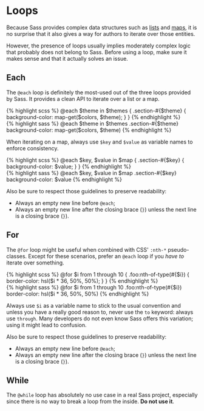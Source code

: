 # Loops

Because Sass provides complex data structures such as [lists](#lists) and [maps](#maps), it is no surprise that it also gives a way for authors to iterate over those entities.

However, the presence of loops usually implies moderately complex logic that probably does not belong to Sass. Before using a loop, make sure it makes sense and that it actually solves an issue.






## Each

The `@each` loop is definitely the most-used out of the three loops provided by Sass. It provides a clean API to iterate over a list or a map.

<div class="code-block">
  <div class="code-block__wrapper" data-syntax="scss">
{% highlight scss %}
@each $theme in $themes {
  .section-#{$theme} {
    background-color: map-get($colors, $theme);
  }
}
{% endhighlight %}
  </div>
  <div class="code-block__wrapper" data-syntax="sass">
{% highlight sass %}
@each $theme in $themes
  .section-#{$theme}
    background-color: map-get($colors, $theme)
{% endhighlight %}
  </div>
</div>

When iterating on a map, always use `$key` and `$value` as variable names to enforce consistency.

<div class="code-block">
  <div class="code-block__wrapper" data-syntax="scss">
{% highlight scss %}
@each $key, $value in $map {
  .section-#{$key} {
    background-color: $value;
  }
}
{% endhighlight %}
  </div>
  <div class="code-block__wrapper" data-syntax="sass">
{% highlight sass %}
@each $key, $value in $map
  .section-#{$key}
    background-color: $value
{% endhighlight %}
  </div>
</div>

Also be sure to respect those guidelines to preserve readability:

* Always an empty new line before `@each`;
* Always an empty new line after the closing brace (`}`) unless the next line is a closing brace (`}`).






## For

The `@for` loop might be useful when combined with CSS' `:nth-*` pseudo-classes. Except for these scenarios, prefer an `@each` loop if you *have to* iterate over something.

<div class="code-block">
  <div class="code-block__wrapper" data-syntax="scss">
{% highlight scss %}
@for $i from 1 through 10 {
  .foo:nth-of-type(#{$i}) {
    border-color: hsl($i * 36, 50%, 50%);
  }
}
{% endhighlight %}
  </div>
  <div class="code-block__wrapper" data-syntax="sass">
{% highlight sass %}
@for $i from 1 through 10
  .foo:nth-of-type(#{$i})
    border-color: hsl($i * 36, 50%, 50%)
{% endhighlight %}
  </div>
</div>

Always use `$i` as a variable name to stick to the usual convention and unless you have a really good reason to, never use the `to` keyword: always use `through`. Many developers do not even know Sass offers this variation; using it might lead to confusion.

Also be sure to respect those guidelines to preserve readability:

* Always an empty new line before `@each`;
* Always an empty new line after the closing brace (`}`) unless the next line is a closing brace (`}`).






## While

The `@while` loop has absolutely no use case in a real Sass project, especially since there is no way to break a loop from the inside. **Do not use it**.

